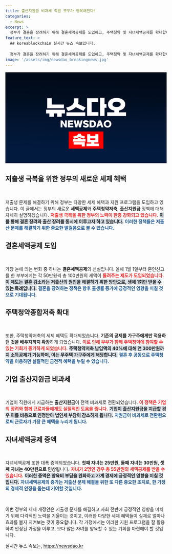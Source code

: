 ```yaml
---
title: 출산지원금 비과세 직원 모두가 행복해진다!
categories:
  - News
excerpt: >
  정부가 결혼을 장려하기 위해 결혼세액공제를 도입하고, 주택청약 및 자녀세액공제를 확대합니다. 혼인신고 부부에게는 최대 100만원, 자녀 공제는 55만원으로 인상! 더 많은 세제 혜택이 기다립니다. 클릭해서 자세히 알아보세요!
feature_text: >
  ## koreablockchain 실시간 뉴스 속보입니다.

  정부가 결혼을 장려하기 위해 결혼세액공제를 도입하고, 주택청약 및 자녀세액공제를 확대합니다. 혼인신고 부부에게는 최대 100만원, 자녀 공제는 55만원으로 인상! 더 많은 세제 혜택이 기다립니다. 클릭해서 자세히 알아보세요!
image: '/assets/img/newsdao_breakingnews.jpg'
---
```


<p><img src="/assets/img/newsdao_breakingnews.jpg" alt="koreablockchain 속보" /></p>

<h2 data-ke-size="size26">저출생 극복을 위한 정부의 새로운 세제 혜택</h2>

<p data-ke-size="size16">&nbsp;</p>  

<p>저출생 문제를 해결하기 위해 정부는 다양한 세제 혜택과 지원 프로그램을 도입하고 있습니다. 이 글에서는 정부의 새로운 <b>세액공제</b>와 <b>주택청약저축</b>, <b>출산지원금</b> 정책에 대해 자세히 설명하겠습니다. <b><span style="color: #ee2323;">저출생 극복을 위한 정부의 노력이 한층 강화되고 있습니다.</span></b> <b><span style="background-color: #21538527;">이를 통해 결혼 장려와 출산 장려를 동시에 이루고자 하고 있습니다.</span></b> <b><span style="color: #1a5490;">이러한 정책들은 저출산 문제를 해결하기 위한 중요한 발걸음으로 볼 수 있습니다.</span></b>  </p>

<h2 data-ke-size="size26">결혼세액공제 도입</h2>

<p data-ke-size="size16">&nbsp;</p>  

<p>가장 눈에 띄는 변화 중 하나는 <b>결혼세액공제</b>의 신설입니다. 올해 1월 1일부터 혼인신고를 한 부부에게는 각 50만원씩 총 100만원의 세액이 <b><span style="color: #ee2323;">돌려주는 제도가 도입되었습니다.</span></b> <b><span style="background-color: #21538527;">이 제도는 결혼 감소라는 저출산의 원인을 해결하기 위한 방안으로, 생애 1회만 받을 수 있는 특례입니다.</span></b> <b><span style="color: #1a5490;">결혼을 장려하는 정책은 향후 출생률 증가에 긍정적인 영향을 미칠 것으로 기대됩니다.</span></b>  </p>

<h2 data-ke-size="size26">주택청약종합저축 확대</h2>

<p data-ke-size="size16">&nbsp;</p>  

<p>또한, 주택청약저축의 세제 혜택도 확대되었습니다. <b>기존의 공제를 가구주에게만 적용하던 것을 배우자까지 확장</b>하게 되었습니다. <b><span style="color: #ee2323;">이로 인해 부부가 함께 주택청약에 참여할 수 있는 기회가 증가하게 되었습니다.</span></b> <b><span style="background-color: #21538527;">주택청약저축 납입액의 40%에 대해 연 300만원까지 소득공제가 가능하며, 이는 무주택 가구주에게 해당합니다.</span></b> <b><span style="color: #1a5490;">결혼 후 공동으로 주택청약을 이용하면 실질적인 금전적 혜택을 누릴 수 있습니다.</span></b>  </p>

<h2 data-ke-size="size26">기업 출산지원금 비과세</h2>

<p data-ke-size="size16">&nbsp;</p>  

<p>기업이 직원에게 지급하는 <b>출산지원금</b>이 전액 비과세로 전환되었습니다. <b><span style="color: #ee2323;">이 정책은 기업의 장려와 함께 근로자들에게도 실질적인 도움을 줍니다.</span></b> <b><span style="background-color: #21538527;">기업이 출산지원금을 지급할 경우 이를 비용으로 인정받아 법인세 부담이 감소하게 됩니다.</span></b> <b><span style="color: #1a5490;">지원금이 비과세로 전환됨으로써 근로자가 가장 큰 혜택을 누리게 됩니다.</span></b>  </p>

<h2 data-ke-size="size26">자녀세액공제 증액</h2>

<p data-ke-size="size16">&nbsp;</p>  

<p>자녀세액공제 또한 대폭 증액되었습니다. <b>첫째 자녀는 25만원, 둘째 자녀는 30만원, 셋째 자녀는 40만원으로 인상</b>됩니다. <b><span style="color: #ee2323;">자녀가 2명인 경우 총 55만원의 세액공제를 받을 수 있습니다.</span></b> <b><span style="background-color: #21538527;">이러한 증액은 양육비 부담을 완화하고 가계 경제에 긍정적인 영향을 미칠 것입니다.</span></b> <b><span style="color: #1a5490;">자녀세액공제의 증가는 저출산 문제 해결을 위한 또 다른 중요한 조치로, 한 가정의 경제적 안정을 돕는데 기여할 것입니다.</span></b>  </p>

<p data-ke-size="size16">&nbsp;</p> 

<p>이번 정부의 세제 개정안은 저출생 문제를 해결하고 사회 전반에 긍정적인 영향을 미치기 위해 다각적인 노력을 기울이는 것이고, 이러한 다양한 세제 혜택들이 실제로 얼마나 효과를 볼지 지켜보는 것이 중요합니다. 각 가정에서는 이러한 지원 프로그램을 잘 활용하여 안정된 가정을 이루고, 보다 많은 자녀를 양육할 수 있는 기회를 마련해야 할 것입니다.  </p>
실시간 뉴스 속보는, <a href="https://newsdao.kr" rel="dofollow">https://newsdao.kr</a>


